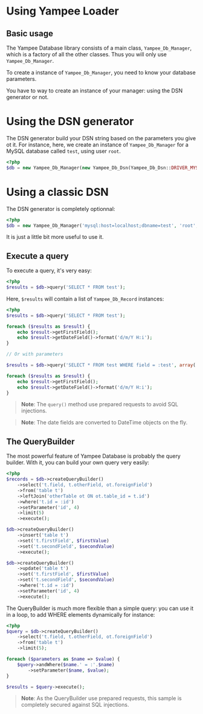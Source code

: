 Using Yampee Loader
===================

Basic usage
-----------------------

The Yampee Database library consists of a main class, `Yampee_Db_Manager`,
which is a factory of all the other classes. Thus you will only use `Yampee_Db_Manager`.

To create a instance of `Yampee_Db_Manager`, you need to know your database parameters.

You have to way to create an instance of your manager: using the DSN generator or not.

Using the DSN generator
=======================

The DSN generator build your DSN string based on the parameters you give ot it.
For instance, here, we create an instance of `Yampee_Db_Manager` for a MySQL
database called `test`, using user `root`.

``` php
<?php
$db = new Yampee_Db_Manager(new Yampee_Db_Dsn(Yampee_Db_Dsn::DRIVER_MYSQL, 'test'), 'root', '');
```

Using a classic DSN
===================

The DSN generator is completely optionnal:

``` php
<?php
$db = new Yampee_Db_Manager('mysql:host=localhost;dbname=test', 'root', '');
```

It is just a little bit more useful to use it.

Execute a query
-----------------------

To execute a query, it's very easy:

``` php
<?php
$results = $db->query('SELECT * FROM test');
```

Here, `$results` will contain a list of `Yampee_Db_Record` instances:

``` php
<?php
$results = $db->query('SELECT * FROM test');

foreach ($results as $result) {
	echo $result->getFirstField();
	echo $result->getDateField()->format('d/m/Y H:i');
}

// Or with parameters

$results = $db->query('SELECT * FROM test WHERE field = :test', array('test' => $value));

foreach ($results as $result) {
	echo $result->getFirstField();
	echo $result->getDateField()->format('d/m/Y H:i');
}
```

> **Note**: The `query()` method use prepared requests to avoid SQL injections.

> **Note**: The date fields are converted to DateTime objects on the fly.

The QueryBuilder
-----------------------

The most powerful feature of Yampee Database is probably the query builder. With it,
you can build your own query very easily:

``` php
<?php
$records = $db->createQueryBuilder()
	->select('t.field, t.otherField, ot.foreignField')
	->from('table t')
	->leftJoin('otherTable ot ON ot.table_id = t.id')
	->where('t.id = :id')
	->setParameter('id', 4)
	->limit(5)
	->execute();

$db->createQueryBuilder()
	->insert('table t')
	->set('t.firstField', $firstValue)
	->set('t.secondField', $secondValue)
	->execute();

$db->createQueryBuilder()
	->update('table t')
	->set('t.firstField', $firstValue)
	->set('t.secondField', $secondValue)
	->where('t.id = :id')
	->setParameter('id', 4)
	->execute();
```

The QueryBuilder is much more flexible than a simple query: you can use it in a loop,
to add WHERE elements dynamically for instance:

``` php
<?php
$query = $db->createQueryBuilder()
	->select('t.field, t.otherField, ot.foreignField')
	->from('table t')
	->limit(5);

foreach ($parameters as $name => $value) {
	$query->andWhere($name.' = :'.$name)
		->setParameter($name, $value);
}

$results = $query->execute();
```

> **Note**: As the QueryBuilder use prepared requests, this sample is completely secured
> against SQL injections.